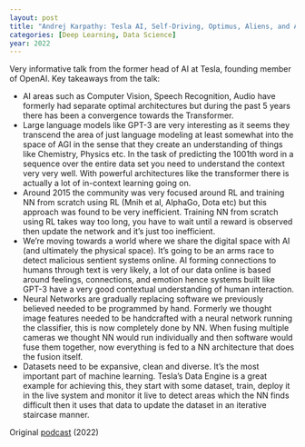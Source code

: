 ```yaml
---
layout: post
title: "Andrej Karpathy: Tesla AI, Self-Driving, Optimus, Aliens, and AGI | Lex Fridman"
categories: [Deep Learning, Data Science]
year: 2022
---
```


Very informative talk from the former head of AI at Tesla, founding member of OpenAI. Key takeaways from the talk:
- AI areas such as Computer Vision, Speech Recognition, Audio have formerly had separate optimal architectures but during the past 5 years there has been a convergence towards the Transformer. 
- Large language models like GPT-3 are very interesting as it seems they transcend the area of just language modeling at least somewhat into the space of AGI in the sense that they create an understanding of things like Chemistry, Physics etc. In the task of predicting the 1001th word in a sequence over the entire data set you need to understand the context very very well. With powerful architectures like the transformer there is actually a lot of in-context learning going on. 
- Around 2015 the community was very focused around RL and training NN from scratch using RL (Mnih et al, AlphaGo, Dota etc) but this approach was found to be very inefficient. Training NN from scratch using RL takes way too long, you have to wait until a reward is observed then update the network and it’s just too inefficient. 
- We’re moving towards a world where we share the digital space with AI (and ultimately the physical space). It’s going to be an arms race to detect malicious sentient systems online. AI forming connections to humans through text is very likely, a lot of our data online is based around feelings, connections, and emotion hence systems built like GPT-3 have a very good contextual understanding of human interaction. 
- Neural Networks are gradually replacing software we previously believed needed to be programmed by hand. Formerly we thought image features needed to be handcrafted with a neural network running the classifier, this is now completely done by NN. When fusing multiple cameras we thought NN would run individually and then software would fuse them together, now everything is fed to a NN architecture that does the fusion itself.
- Datasets need to be expansive, clean and diverse. It’s the most important part of machine learning. Tesla’s Data Engine is a great example for achieving this, they start with some dataset, train, deploy it in the live system and monitor it live to detect areas which the NN finds difficult then it uses that data to update the dataset in an iterative staircase manner. 



Original [podcast](https://www.youtube.com/watch?v=cdiD-9MMpb0&ab_channel=LexFridman) (2022)
